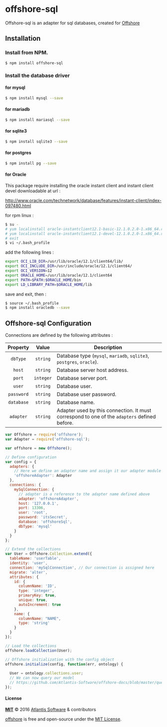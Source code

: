 # offshore-sql

Offshore-sql is an adapter for sql databases, created for [Offshore](https://github.com/Atlantis-Software/offshore)

## Installation

### Install from NPM.

```bash
$ npm install offshore-sql
```
### Install the database driver

#### for mysql
```bash
$ npm install mysql --save
```
#### for mariadb
```bash
$ npm install mariasql --save
```
#### for sqlite3
```bash
$ npm install sqlite3 --save
```
#### for postgres
```bash
$ npm install pg --save
```
#### for Oracle

This package require installing the oracle instant client and instant client devel downloadable at url :

http://www.oracle.com/technetwork/database/features/instant-client/index-097480.html

for rpm linux :

```bash
$ su -
# yum localinstall oracle-instantclient12.1-basic-12.1.0.2.0-1.x86_64.rpm
# yum localinstall oracle-instantclient12.1-devel-12.1.0.2.0-1.x86_64.rpm
# exit
$ vi ~/.bash_profile
```

add the following lines :

```bash
export OCI_LIB_DIR=/usr/lib/oracle/12.1/client64/lib/
export OCI_INCLUDE_DIR=/usr/include/oracle/12.1/client64/
export OCI_VERSION=12
export ORACLE_HOME=/usr/lib/oracle/12.1/client64
export PATH=$PATH:$ORACLE_HOME/bin
export LD_LIBRARY_PATH=$ORACLE_HOME/lib
```

save and exit, then :

```bash
$ source ~/.bash_profile
$ npm install oracledb --save
```

## Offshore-sql Configuration

Connections are defined by the following attributes :

Property | Value | Description
:---: | :---: | ---
`dbType` | `string` | Database type (`mysql`, `mariadb`, `sqlite3`, `postgres`, `oracle`).
`host` | `string` | Database server host address.
`port` | `integer` | Database server port.
`user` | `string` | Database user.
`password` | `string` | Database user password.
`database` | `string` | Database name.
`adapter` | `string` | Adapter used by this connection. It must correspond to one of the `adapters` defined before.

```javascript
var Offshore = require('offshore');
var Adapter = require('offshore-sql');

var offshore = new Offshore();

// Define configuration
var config = {
  adapters: {
    // Here we define an adapter name and assign it our adapter module
    'offshoreAdapter': Adapter
  },
  connections: {
    mySqlConnection: {
      // adapter is a reference to the adapter name defined above
      adapter: 'offshoreAdapter',
      host: '127.0.0.1',
      port: 13306,
      user: 'root',
      password: 'itsSecret',
      database: 'offshoreSql',
      dbType: 'mysql'
    }
  }
};

// Extend the collections
var User = Offshore.Collection.extend({
  tableName: 'userTable',
  identity: 'user',
  connection: 'mySqlConnection', // Our connection is assigned here
  migrate: 'alter',
  attributes: {
    id: {
      columnName: 'ID',
      type: 'integer',
      primaryKey: true,
      unique: true,
      autoIncrement: true
    },
    name: {
      columnName: "NAME",
      type: 'string'
    }
  }
});

// Load the collections
offshore.loadCollection(User);

// Offshore initialization with the config object
offshore.initialize(config, function(err, ontology) {
  
  User = ontology.collections.user;
  // We can now query our model
  // https://github.com/Atlantis-Software/offshore-docs/blob/master/queries/query-methods.md
});
```

#### License

**[MIT](./LICENSE)**
&copy; 2016
[Atlantis Software](http://www.atlantis-software.net/) & contributors

[offshore](https://github.com/Atlantis-Software/offshore/) is free and open-source under the [MIT License](https://opensource.org/licenses/MIT/).
